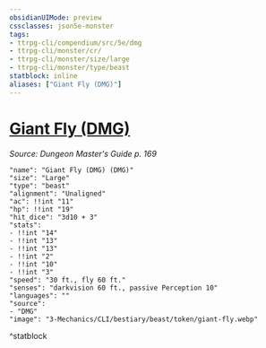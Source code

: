 ```yaml
---
obsidianUIMode: preview
cssclasses: json5e-monster
tags:
- ttrpg-cli/compendium/src/5e/dmg
- ttrpg-cli/monster/cr/
- ttrpg-cli/monster/size/large
- ttrpg-cli/monster/type/beast
statblock: inline
aliases: ["Giant Fly (DMG)"]
---
```

# [Giant Fly (DMG)](3-Mechanics\CLI\bestiary\beast/giant-fly-dmg.md)
*Source: Dungeon Master's Guide p. 169*  

```statblock
"name": "Giant Fly (DMG) (DMG)"
"size": "Large"
"type": "beast"
"alignment": "Unaligned"
"ac": !!int "11"
"hp": !!int "19"
"hit_dice": "3d10 + 3"
"stats":
- !!int "14"
- !!int "13"
- !!int "13"
- !!int "2"
- !!int "10"
- !!int "3"
"speed": "30 ft., fly 60 ft."
"senses": "darkvision 60 ft., passive Perception 10"
"languages": ""
"source":
- "DMG"
"image": "3-Mechanics/CLI/bestiary/beast/token/giant-fly.webp"
```
^statblock
